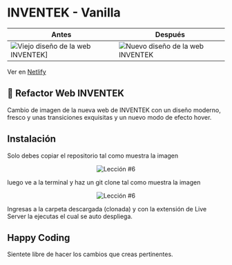 # INVENTEK - Vanilla

| Antes                                                                                                                                          | Después                                                                                                                                       |
| ---------------------------------------------------------------------------------------------------------------------------------------------- | --------------------------------------------------------------------------------------------------------------------------------------------- |
| <img src="https://github.com/mendozalz/refactor-INVENTEK/blob/main/public/old_inventek.gif?raw=true" alt="Viejo diseño de la web INVENTEK]" /> | <img src="https://github.com/mendozalz/refactor-INVENTEK/blob/main/public/new_inventek.gif?raw=true" alt="Nuevo diseño de la web INVENTEK" /> |

Ver en [Netlify](https://refactor-inventek.netlify.app/)

## 🚀 Refactor Web INVENTEK

Cambio de imagen de la nueva web de INVENTEK con un diseño moderno, fresco y unas transiciones exquisitas y un nuevo modo de efecto hover.

## Instalación

Solo debes copiar el repositorio tal como muestra la imagen

<p align="center">
  <img src="https://i.ibb.co/CPp0nX5/copiar-repo.gif" alt="Lección #6" />
</p>

luego ve a la terminal y haz un git clone tal como muestra la imagen

<p align="center">
  <img src="https://i.ibb.co/Z63C7mf/clonar-repo-1.gif" alt="Lección #6" />
</p>

Ingresas a la carpeta descargada (clonada) y con la extensión de Live Server la ejecutas el cual se auto despliega.

## Happy Coding

Sientete libre de hacer los cambios que creas pertinentes.
